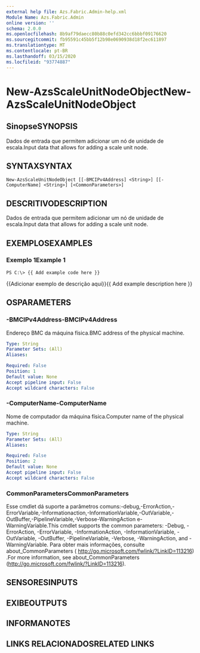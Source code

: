 ```yaml
---
external help file: Azs.Fabric.Admin-help.xml
Module Name: Azs.Fabric.Admin
online version: ''
schema: 2.0.0
ms.openlocfilehash: 8b9af79daecc80b88c0efd342cc6bbbf09176620
ms.sourcegitcommit: fb95591c45bb5f12b98e0690938d18f2ec611897
ms.translationtype: MT
ms.contentlocale: pt-BR
ms.lasthandoff: 03/15/2020
ms.locfileid: "93774887"
---
```

# <span data-ttu-id="ef6f2-101">New-AzsScaleUnitNodeObject</span><span class="sxs-lookup"><span data-stu-id="ef6f2-101">New-AzsScaleUnitNodeObject</span></span>

## <span data-ttu-id="ef6f2-102">Sinopse</span><span class="sxs-lookup"><span data-stu-id="ef6f2-102">SYNOPSIS</span></span>
<span data-ttu-id="ef6f2-103">Dados de entrada que permitem adicionar um nó de unidade de escala.</span><span class="sxs-lookup"><span data-stu-id="ef6f2-103">Input data that allows for adding a scale unit node.</span></span>

## <span data-ttu-id="ef6f2-104">SYNTAX</span><span class="sxs-lookup"><span data-stu-id="ef6f2-104">SYNTAX</span></span>

```
New-AzsScaleUnitNodeObject [[-BMCIPv4Address] <String>] [[-ComputerName] <String>] [<CommonParameters>]
```

## <span data-ttu-id="ef6f2-105">DESCRITIVO</span><span class="sxs-lookup"><span data-stu-id="ef6f2-105">DESCRIPTION</span></span>
<span data-ttu-id="ef6f2-106">Dados de entrada que permitem adicionar um nó de unidade de escala.</span><span class="sxs-lookup"><span data-stu-id="ef6f2-106">Input data that allows for adding a scale unit node.</span></span>

## <span data-ttu-id="ef6f2-107">EXEMPLOS</span><span class="sxs-lookup"><span data-stu-id="ef6f2-107">EXAMPLES</span></span>

### <span data-ttu-id="ef6f2-108">Exemplo 1</span><span class="sxs-lookup"><span data-stu-id="ef6f2-108">Example 1</span></span>
```
PS C:\> {{ Add example code here }}
```

<span data-ttu-id="ef6f2-109">{{Adicionar exemplo de descrição aqui}}</span><span class="sxs-lookup"><span data-stu-id="ef6f2-109">{{ Add example description here }}</span></span>

## <span data-ttu-id="ef6f2-110">OS</span><span class="sxs-lookup"><span data-stu-id="ef6f2-110">PARAMETERS</span></span>

### <span data-ttu-id="ef6f2-111">-BMCIPv4Address</span><span class="sxs-lookup"><span data-stu-id="ef6f2-111">-BMCIPv4Address</span></span>
<span data-ttu-id="ef6f2-112">Endereço BMC da máquina física.</span><span class="sxs-lookup"><span data-stu-id="ef6f2-112">BMC address of the physical machine.</span></span>

```yaml
Type: String
Parameter Sets: (All)
Aliases: 

Required: False
Position: 1
Default value: None
Accept pipeline input: False
Accept wildcard characters: False
```

### <span data-ttu-id="ef6f2-113">-ComputerName</span><span class="sxs-lookup"><span data-stu-id="ef6f2-113">-ComputerName</span></span>
<span data-ttu-id="ef6f2-114">Nome de computador da máquina física.</span><span class="sxs-lookup"><span data-stu-id="ef6f2-114">Computer name of the physical machine.</span></span>

```yaml
Type: String
Parameter Sets: (All)
Aliases: 

Required: False
Position: 2
Default value: None
Accept pipeline input: False
Accept wildcard characters: False
```

### <span data-ttu-id="ef6f2-115">CommonParameters</span><span class="sxs-lookup"><span data-stu-id="ef6f2-115">CommonParameters</span></span>
<span data-ttu-id="ef6f2-116">Esse cmdlet dá suporte a parâmetros comuns:-debug,-ErrorAction,-ErrorVariable,-Informationaction,-InformationVariable,-OutVariable,-OutBuffer,-PipelineVariable,-Verbose-WarningAction e-WarningVariable.</span><span class="sxs-lookup"><span data-stu-id="ef6f2-116">This cmdlet supports the common parameters: -Debug, -ErrorAction, -ErrorVariable, -InformationAction, -InformationVariable, -OutVariable, -OutBuffer, -PipelineVariable, -Verbose, -WarningAction, and -WarningVariable.</span></span> <span data-ttu-id="ef6f2-117">Para obter mais informações, consulte about_CommonParameters ( http://go.microsoft.com/fwlink/?LinkID=113216) .</span><span class="sxs-lookup"><span data-stu-id="ef6f2-117">For more information, see about_CommonParameters (http://go.microsoft.com/fwlink/?LinkID=113216).</span></span>

## <span data-ttu-id="ef6f2-118">SENSORES</span><span class="sxs-lookup"><span data-stu-id="ef6f2-118">INPUTS</span></span>

## <span data-ttu-id="ef6f2-119">EXIBE</span><span class="sxs-lookup"><span data-stu-id="ef6f2-119">OUTPUTS</span></span>

## <span data-ttu-id="ef6f2-120">INFORMA</span><span class="sxs-lookup"><span data-stu-id="ef6f2-120">NOTES</span></span>

## <span data-ttu-id="ef6f2-121">LINKS RELACIONADOS</span><span class="sxs-lookup"><span data-stu-id="ef6f2-121">RELATED LINKS</span></span>

